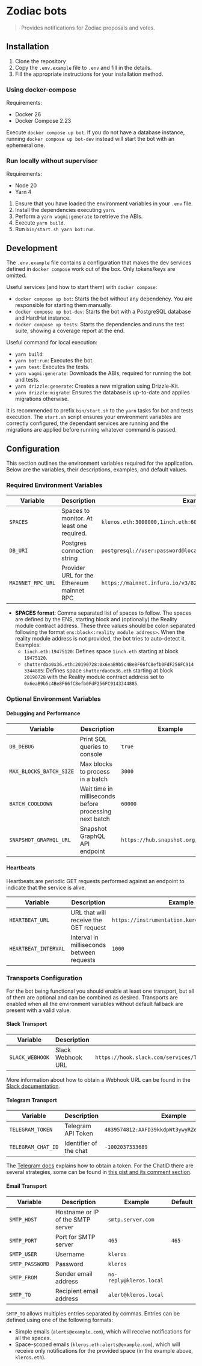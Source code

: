 # Zodiac bots

> Provides notifications for Zodiac proposals and votes.

## Installation

1. Clone the repository
2. Copy the `.env.example` file to `.env` and fill in the details.
3. Fill the appropriate instructions for your installation method.

### Using docker-compose

Requirements:

- Docker 26
- Docker Compose 2.23

Execute `docker compose up bot`. If you do not have a database instance, running `docker compose up bot-dev` instead will start the bot with an ephemeral one.

### Run locally without supervisor

Requirements:

- Node 20
- Yarn 4

1. Ensure that you have loaded the environment variables in your `.env` file.
2. Install the dependencies executing `yarn`.
3. Perform a `yarn wagmi:generate` to retrieve the ABIs.
4. Execute `yarn build`.
5. Run `bin/start.sh yarn bot:run`.

## Development

The `.env.example` file contains a configuration that makes the dev services defined in `docker compose` work out of the box. Only tokens/keys are omitted.

Useful services (and how to start them) with `docker compose`:

- `docker compose up bot`: Starts the bot without any dependency. You are responsible for starting them manually.
- `docker compose up bot-dev`: Starts the bot with a PostgreSQL database and HardHat instance.
- `docker compose up tests`: Starts the dependencies and runs the test suite, showing a coverage report at the end.

Useful command for local execution:

- `yarn build`:
- `yarn bot:run`: Executes the bot.
- `yarn test`: Executes the tests.
- `yarn wagmi:generate`: Downloads the ABIs, required for running the bot and tests.
- `yarn drizzle:generate`: Creates a new migration using Drizzle-Kit.
- `yarn drizzle:migrate`: Ensures the database is up-to-date and applies migrations otherwise.

It is recommended to prefix `bin/start.sh` to the `yarn` tasks for bot and tests execution. The `start.sh` script ensures your environment variables are correctly configured, the dependant services are running and the migrations are applied before running whatever command is passed.

## Configuration

This section outlines the environment variables required for the application. Below are the variables, their descriptions, examples, and default values.

### Required Environment Variables

| Variable          | Description                               | Example                                                         |
| ----------------- | ----------------------------------------- | --------------------------------------------------------------- |
| `SPACES`          | Spaces to monitor. At least one required. | `kleros.eth:3000000,1inch.eth:6000000`                          |
| `DB_URI`          | Postgres connection string                | `postgresql://user:password@localhost:5432/dbname`              |
| `MAINNET_RPC_URL` | Provider URL for the Ethereum mainnet RPC | `https://mainnet.infura.io/v3/8238211010344719ad14a89db874158c` |

- **SPACES format**: Comma separated list of spaces to follow. The spaces are defined by the ENS, starting block and (optionally) the Reality module contract address. These three values should be colon separated following the format `ens:block<:reality module address>`. When the reality module address is not provided, the bot tries to auto-detect it. Examples:
  - `1inch.eth:19475120`: Defines space `1inch.eth` starting at block `19475120`.
  - `shutterdao0x36.eth:20190728:0x6eaB9b5c4Be8F66fC8efb0FdF256FC9143344885`: Defines space `shutterdao0x36.eth` starting at block `20190728` with the Reality module contract address set to `0x6eaB9b5c4Be8F66fC8efb0FdF256FC9143344885`.

### Optional Environment Variables

#### Debugging and Performance

| Variable                | Description                                            | Example                            | Default                            |
| ----------------------- | ------------------------------------------------------ | ---------------------------------- | ---------------------------------- |
| `DB_DEBUG`              | Print SQL queries to console                           | `true`                             | `false`                            |
| `MAX_BLOCKS_BATCH_SIZE` | Max blocks to process in a batch                       | `3000`                             | `200`                              |
| `BATCH_COOLDOWN`        | Wait time in milliseconds before processing next batch | `60000`                            | `200`                              |
| `SNAPSHOT_GRAPHQL_URL`  | Snapshot GraphQL API endpoint                          | `https://hub.snapshot.org/graphql` | `https://hub.snapshot.org/graphql` |

#### Heartbeats

Heartbeats are periodic GET requests performed against an endpoint to indicate that the service is alive.

| Variable             | Description                               | Example                                         | Default |
| -------------------- | ----------------------------------------- | ----------------------------------------------- | ------- |
| `HEARTBEAT_URL`      | URL that will receive the GET request     | `https://instrumentation.keros.io/hooks/zodiac` |         |
| `HEARTBEAT_INTERVAL` | Interval in milliseconds between requests | `1000`                                          | `60000` |

### Transports Configuration

For the bot being functional you should enable at least one transport, but all of them are optional and can be combined as desired. Transports are enabled when all the environment variables without default fallback are present with a valid value.

#### Slack Transport

| Variable        | Description       | Example                                                                        | Default |
| --------------- | ----------------- | ------------------------------------------------------------------------------ | ------- |
| `SLACK_WEBHOOK` | Slack Webhook URL | `https://hook.slack.com/services/T00000000/B00000000/XXXXXXXXXXXXXXXXXXXXXXXX` |         |

More information about how to obtain a Webhook URL can be found in the [Slack documentation](https://api.slack.com/messaging/webhooks).

#### Telegram Transport

| Variable           | Description            | Example                                         | Default |
| ------------------ | ---------------------- | ----------------------------------------------- | ------- |
| `TELEGRAM_TOKEN`   | Telegram API Token     | `4839574812:AAFD39kkdpWt3ywyRZergyOLMaJhac60qc` |         |
| `TELEGRAM_CHAT_ID` | Identifier of the chat | `-1002037333689`                                |         |

The [Telegram docs](https://core.telegram.org/bots#how-do-i-create-a-bot-token) explains how to obtain a token. For the ChatID there are several strategies, some can be found in [this gist and its comment section](https://gist.github.com/mraaroncruz/e76d19f7d61d59419002db54030ebe35).

#### Email Transport

| Variable        | Description                       | Example                 | Default |
| --------------- | --------------------------------- | ----------------------- | ------- |
| `SMTP_HOST`     | Hostname or IP of the SMTP server | `smtp.server.com`       |         |
| `SMTP_PORT`     | Port for SMTP server              | `465`                   | `465`   |
| `SMTP_USER`     | Username                          | `kleros`                |         |
| `SMTP_PASSWORD` | Password                          | `kleros`                |         |
| `SMTP_FROM`     | Sender email address              | `no-reply@kleros.local` |         |
| `SMTP_TO`       | Recipient email address           | `alert@kleros.local`    |         |

`SMTP_TO` allows multiples entries separated by commas. Entries can be defined using one of the following formats:

- Simple emails (`alerts@example.com`), which will receive notifications for all the spaces.
- Space-scoped emails (`kleros.eth:alerts@example.com`), which will receive only notifications for the provided space (in the example above, `kleros.eth`).
